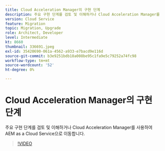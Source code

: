 ```yaml
---
title: Cloud Acceleration Manager의 구현 단계
description: 주요 구현 단계를 검토 및 이해하거나 Cloud Acceleration Manager를 사용하여 AEM as a Cloud Service으로 이동합니다.
version: Cloud Service
feature: Migration
topic: Migration, Upgrade
role: Architect, Developer
level: Intermediate
kt: 8660
thumbnail: 336691.jpeg
exl-id: 35420690-061a-4562-a933-e7bacd9e116d
source-git-commit: b3e9251bdb18a008be95c1fa9e5c79252a74fc98
workflow-type: tm+mt
source-wordcount: '52'
ht-degree: 0%

---
```


# Cloud Acceleration Manager의 구현 단계

주요 구현 단계를 검토 및 이해하거나 Cloud Acceleration Manager를 사용하여 AEM as a Cloud Service으로 이동합니다.

>[!VIDEO](https://video.tv.adobe.com/v/336691?quality=12&learn=on)
